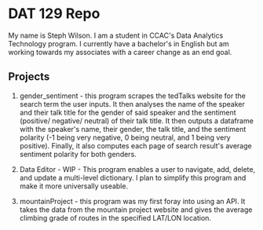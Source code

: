 # DAT 129 Repo
My name is Steph Wilson. I am a student in CCAC's Data Analytics Technology program. I currently have a bachelor's in English but am working towards my associates with a career change as an end goal.

## Projects
1. gender_sentiment - this program scrapes the tedTalks website for the search term the user inputs. It then analyses the name of the speaker and their talk title for the gender of said speaker and the sentiment (positive/ negative/ neutral) of their talk title. It then outputs a dataframe with the speaker's name, their gender, the talk title, and the sentiment polarity (-1 being very negative, 0 being neutral, and 1 being very positive). Finally, it also computes each page of search result's average sentiment polarity for both genders. 

2. Data Editor - WIP - This program enables a user to navigate, add, delete, and update a multi-level dictionary. I plan to simplify this program and make it more universally useable. 

3. mountainProject - this program was my first foray into using an API. It takes the data from the mountain project website and gives the average climbing grade of routes in the specified LAT/LON location. 
